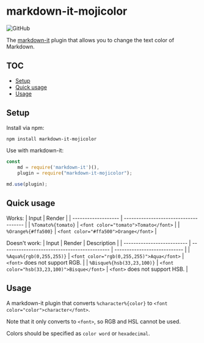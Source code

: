 # markdown-it-mojicolor
![GitHub](https://img.shields.io/github/license/yusu79/markdown-it-mojicolor)

The [markdown-it](https://l.pg1x.com/G6nd) plugin that allows you to change the text color of Markdown.

<!-- omit in toc -->
## TOC
- [Setup](#setup)
- [Quick usage](#quick-usage)
- [Usage](#usage)

## Setup
Install via npm:

```bash
npm install markdown-it-mojicolor
```

Use with markdown-it:

```js
const 
    md = require('markdown-it')(),
    plugin = require("markdown-it-mojicolor");

md.use(plugin);
```

## Quick usage
Works:
| Input               | Render                                | 
| ------------------- | ------------------------------------- | 
| `%Tomato%{tomato}`  | `<font color="tomato">Tomato</font>`  | 
| `%Orange%{#ffa500}` | `<font color="#ffa500">Orange</font>` | 

Doesn't work:
| Input                      | Render                                       | Description                  | 
| -------------------------- | -------------------------------------------- | ---------------------------- | 
| `%Aqua%{rgb(0,255,255)}`   | `<font color="rgb(0,255,255)">Aqua</font>`   | `<font>` does not support RGB. | 
| `%Bisque%{hsb(33,23,100)}` | `<font color="hsb(33,23,100)">Bisque</font>` | `<font>` does not support HSB. | 


## Usage
A markdown-it plugin that converts `%character%{color}` to `<font color="color">character</font>`.

Note that it only converts to `<font>`, so RGB and HSL cannot be used.

Colors should be specified as `color word` or  `hexadecimal`.





